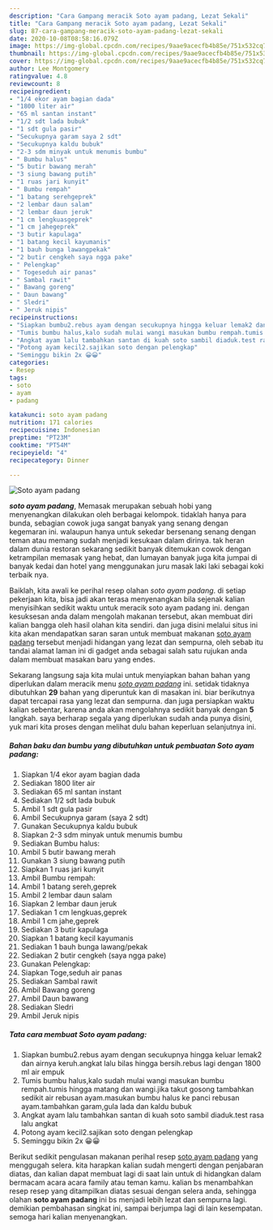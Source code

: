 ```yaml
---
description: "Cara Gampang meracik Soto ayam padang, Lezat Sekali"
title: "Cara Gampang meracik Soto ayam padang, Lezat Sekali"
slug: 87-cara-gampang-meracik-soto-ayam-padang-lezat-sekali
date: 2020-10-08T08:58:16.079Z
image: https://img-global.cpcdn.com/recipes/9aae9acecfb4b85e/751x532cq70/soto-ayam-padang-foto-resep-utama.jpg
thumbnail: https://img-global.cpcdn.com/recipes/9aae9acecfb4b85e/751x532cq70/soto-ayam-padang-foto-resep-utama.jpg
cover: https://img-global.cpcdn.com/recipes/9aae9acecfb4b85e/751x532cq70/soto-ayam-padang-foto-resep-utama.jpg
author: Lee Montgomery
ratingvalue: 4.8
reviewcount: 8
recipeingredient:
- "1/4 ekor ayam bagian dada"
- "1800 liter air"
- "65 ml santan instant"
- "1/2 sdt lada bubuk"
- "1 sdt gula pasir"
- "Secukupnya garam saya 2 sdt"
- "Secukupnya kaldu bubuk"
- "2-3 sdm minyak untuk menumis bumbu"
- " Bumbu halus"
- "5 butir bawang merah"
- "3 siung bawang putih"
- "1 ruas jari kunyit"
- " Bumbu rempah"
- "1 batang serehgeprek"
- "2 lembar daun salam"
- "2 lembar daun jeruk"
- "1 cm lengkuasgeprek"
- "1 cm jahegeprek"
- "3 butir kapulaga"
- "1 batang kecil kayumanis"
- "1 bauh bunga lawangpekak"
- "2 butir cengkeh saya ngga pake"
- " Pelengkap"
- " Togeseduh air panas"
- " Sambal rawit"
- " Bawang goreng"
- " Daun bawang"
- " Sledri"
- " Jeruk nipis"
recipeinstructions:
- "Siapkan bumbu2.rebus ayam dengan secukupnya hingga keluar lemak2 dan airnya keruh.angkat lalu bilas hingga bersih.rebus lagi dengan 1800 ml air empuk"
- "Tumis bumbu halus,kalo sudah mulai wangi masukan bumbu rempah.tumis hingga matang dan wangi.jika takut gosong tambahkan sedikit air rebusan ayam.masukan bumbu halus ke panci rebusan ayam.tambahkan garam,gula lada dan kaldu bubuk"
- "Angkat ayam lalu tambahkan santan di kuah soto sambil diaduk.test rasa lalu angkat"
- "Potong ayam kecil2.sajikan soto dengan pelengkap"
- "Seminggu bikin 2x 😀😀"
categories:
- Resep
tags:
- soto
- ayam
- padang

katakunci: soto ayam padang 
nutrition: 171 calories
recipecuisine: Indonesian
preptime: "PT23M"
cooktime: "PT54M"
recipeyield: "4"
recipecategory: Dinner

---
```



![Soto ayam padang](https://img-global.cpcdn.com/recipes/9aae9acecfb4b85e/751x532cq70/soto-ayam-padang-foto-resep-utama.jpg)

<b><i>soto ayam padang</i></b>, Memasak merupakan sebuah hobi yang menyenangkan dilakukan oleh berbagai kelompok. tidaklah hanya para bunda, sebagian cowok juga sangat banyak yang senang dengan kegemaran ini. walaupun hanya untuk sekedar bersenang senang dengan teman atau memang sudah menjadi kesukaan dalam dirinya. tak heran dalam dunia restoran sekarang sedikit banyak ditemukan cowok dengan ketrampilan memasak yang hebat, dan lumayan banyak juga kita jumpai di banyak kedai dan hotel yang menggunakan juru masak laki laki sebagai koki terbaik nya.

Baiklah, kita awali ke perihal resep olahan <i>soto ayam padang</i>. di setiap pekerjaan kita, bisa jadi akan terasa menyenangkan bila sejenak kalian menyisihkan sedikit waktu untuk meracik soto ayam padang ini. dengan kesuksesan anda dalam mengolah makanan tersebut, akan membuat diri kalian bangga oleh hasil olahan kita sendiri. dan juga disini melalui situs ini kita akan mendapatkan saran saran untuk membuat makanan <u>soto ayam padang</u> tersebut menjadi hidangan yang lezat dan sempurna, oleh sebab itu tandai alamat laman ini di gadget anda sebagai salah satu rujukan anda dalam membuat masakan baru yang endes.




Sekarang langsung saja kita mulai untuk menyiapkan bahan bahan yang diperlukan dalam meracik menu <u><i>soto ayam padang</i></u> ini. setidak tidaknya dibutuhkan <b>29</b> bahan yang diperuntuk kan di masakan ini. biar berikutnya dapat tercapai rasa yang lezat dan sempurna. dan juga persiapkan waktu kalian sebentar, karena anda akan mengolahnya sedikit banyak dengan <b>5</b> langkah. saya berharap segala yang diperlukan sudah anda punya disini, yuk mari kita proses dengan melihat dulu bahan keperluan selanjutnya ini.

<!--inarticleads1-->

##### Bahan baku dan bumbu yang dibutuhkan untuk pembuatan Soto ayam padang:

1. Siapkan 1/4 ekor ayam bagian dada
1. Sediakan 1800 liter air
1. Sediakan 65 ml santan instant
1. Sediakan 1/2 sdt lada bubuk
1. Ambil 1 sdt gula pasir
1. Ambil Secukupnya garam (saya 2 sdt)
1. Gunakan Secukupnya kaldu bubuk
1. Siapkan 2-3 sdm minyak untuk menumis bumbu
1. Sediakan  Bumbu halus:
1. Ambil 5 butir bawang merah
1. Gunakan 3 siung bawang putih
1. Siapkan 1 ruas jari kunyit
1. Ambil  Bumbu rempah:
1. Ambil 1 batang sereh,geprek
1. Ambil 2 lembar daun salam
1. Siapkan 2 lembar daun jeruk
1. Sediakan 1 cm lengkuas,geprek
1. Ambil 1 cm jahe,geprek
1. Sediakan 3 butir kapulaga
1. Siapkan 1 batang kecil kayumanis
1. Sediakan 1 bauh bunga lawang/pekak
1. Sediakan 2 butir cengkeh (saya ngga pake)
1. Gunakan  Pelengkap:
1. Siapkan  Toge,seduh air panas
1. Sediakan  Sambal rawit
1. Ambil  Bawang goreng
1. Ambil  Daun bawang
1. Sediakan  Sledri
1. Ambil  Jeruk nipis




<!--inarticleads2-->

##### Tata cara membuat Soto ayam padang:

1. Siapkan bumbu2.rebus ayam dengan secukupnya hingga keluar lemak2 dan airnya keruh.angkat lalu bilas hingga bersih.rebus lagi dengan 1800 ml air empuk
1. Tumis bumbu halus,kalo sudah mulai wangi masukan bumbu rempah.tumis hingga matang dan wangi.jika takut gosong tambahkan sedikit air rebusan ayam.masukan bumbu halus ke panci rebusan ayam.tambahkan garam,gula lada dan kaldu bubuk
1. Angkat ayam lalu tambahkan santan di kuah soto sambil diaduk.test rasa lalu angkat
1. Potong ayam kecil2.sajikan soto dengan pelengkap
1. Seminggu bikin 2x 😀😀




Berikut sedikit pengulasan makanan perihal resep <u>soto ayam padang</u> yang menggugah selera. kita harapkan kalian sudah mengerti dengan penjabaran diatas, dan kalian dapat membuat lagi di saat lain untuk di hidangkan dalam bermacam acara acara family atau teman kamu. kalian bs menambahkan resep resep yang ditampilkan diatas sesuai dengan selera anda, sehingga olahan <b>soto ayam padang</b> ini bs menjadi lebih lezat dan sempurna lagi. demikian pembahasan singkat ini, sampai berjumpa lagi di lain kesempatan. semoga hari kalian menyenangkan.
